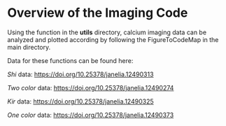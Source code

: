 # Overview of the Imaging Code

Using the function in the **utils** directory, calcium imaging data can be analyzed and plotted according by following the FigureToCodeMap in the main directory.

Data for these functions can be found here:

*Shi* data: https://doi.org/10.25378/janelia.12490313

*Two color* data: https://doi.org/10.25378/janelia.12490274

*Kir* data: https://doi.org/10.25378/janelia.12490325

*One color* data: https://doi.org/10.25378/janelia.12490373
